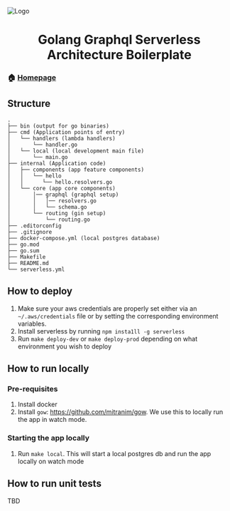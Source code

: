 ![Logo](https://cdn-images-1.medium.com/max/1600/1*OezhU9lHTNCk6O6FCUL5fQ.png)

<h1 align="center">Golang Graphql Serverless Architecture Boilerplate</h1>

### 🏠 [Homepage](https://github.com/juank11memphis/go-serverless-boilerplate)

## Structure

```
.
├── bin (output for go binaries)
├── cmd (Application points of entry)
│   └── handlers (lambda handlers)
│       └── handler.go
│   └── local (local development main file)
│       └── main.go
├── internal (Application code)
│   ├── components (app feature components)
│   │   └── hello
│   │      └── hello.resolvers.go
│   └── core (app core components)
│       │── graphql (graphql setup)
│       │   │── resolvers.go
│       │   └── schema.go
│       └── routing (gin setup)
│           └── routing.go
├── .editorconfig
├── .gitignore
├── docker-compose.yml (local postgres database)
├── go.mod
├── go.sum
├── Makefile
├── README.md
└── serverless.yml
```

## How to deploy

1. Make sure your aws credentials are properly set either via an `~/.aws/credentials` file or by setting the corresponding environment variables.
2. Install serverless by running `npm insta1ll -g serverless`
3. Run `make deploy-dev` or `make deploy-prod` depending on what environment you wish to deploy

## How to run locally

### Pre-requisites

1. Install docker
2. Install `gow`: https://github.com/mitranim/gow. We use this to locally run the app in watch mode.

### Starting the app locally

1. Run `make local`. This will start a local postgres db and run the app locally on watch mode

## How to run unit tests

TBD
